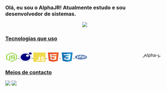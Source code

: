 ### Olá, eu sou o AlphaJR! Atualmente estudo e sou desenvolvedor de sistemas.

  <div align="center", style="display: inline_block">
  <a href="https://github.com/AlphaJR36">
  <img height="180em" src="https://github-readme-stats.vercel.app/api?username=AlphaJR36&show_icons=true&theme=prussian&include_all_commits=true&count_private=true"/>
</div>
  
  ### Tecnologias que uso
<div style="display: inline_block"><br>
  <img align="center" alt="AlphaJR36-NODEJS" height="30" width="40" src="https://raw.githubusercontent.com/devicons/devicon/master/icons/nodejs/nodejs-plain.svg">
  <img align="center" alt="AlphaJR36-LUA" height="30" width="40" src="https://raw.githubusercontent.com/devicons/devicon/master/icons/lua/lua-plain.svg">
  <img align="center" alt="AlphaJR36-JS" height="30" width="40" src="https://raw.githubusercontent.com/devicons/devicon/master/icons/javascript/javascript-plain.svg">
  <img align="center" alt="AlphaJR36-HTML" height="30" width="40" src="https://raw.githubusercontent.com/devicons/devicon/master/icons/html5/html5-original.svg">
  <img align="center" alt="AlphaJR36-CSS" height="30" width="40" src="https://raw.githubusercontent.com/devicons/devicon/master/icons/css3/css3-original.svg">
  <img align="center" alt="AlphaJR36-PHP" height="30" width="40" src="https://raw.githubusercontent.com/devicons/devicon/master/icons/php/php-plain.svg">
  <img align="right" alt="Alpha-pic" height="150" style="border-radius:50px;"
  src="https://media.discordapp.net/attachments/998196275558219797/1010253880157810719/AlphaJR.png?width=472&height=472">
</div>
  
  ### Meios de contacto
 
<div> 
 <a href="https://discord.gg/GzCPcVTQ5p" target="_blank"><img src="https://img.shields.io/badge/Discord-7289DA?style=for-the-badge&logo=discord&logoColor=white" target="_blank"></a> 
  <a href = "mailto:alphajrdev@gmail.com"><img src="https://img.shields.io/badge/Gmail-D14836?style=for-the-badge&logo=gmail&logoColor=white" target="_blank"></a>
</div>
